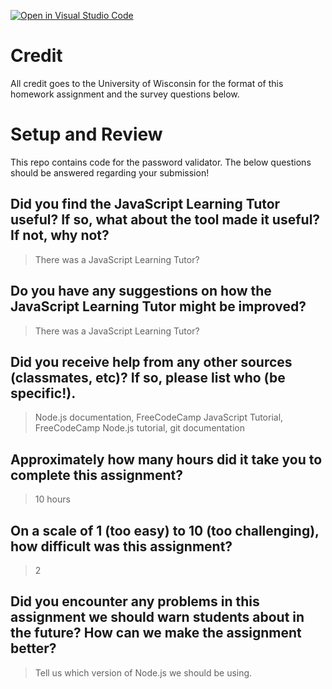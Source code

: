 [![Open in Visual Studio Code](https://classroom.github.com/assets/open-in-vscode-f059dc9a6f8d3a56e377f745f24479a46679e63a5d9fe6f495e02850cd0d8118.svg)](https://classroom.github.com/online_ide?assignment_repo_id=5454247&assignment_repo_type=AssignmentRepo)
# Credit

All credit goes to the University of Wisconsin for the format of this homework assignment and the survey questions below.

# Setup and Review

This repo contains code for the password validator. The below questions should be answered regarding your submission!

## Did you find the JavaScript Learning Tutor useful? If so, what about the tool made it useful? If not, why not?
> There was a JavaScript Learning Tutor?


## Do you have any suggestions on how the JavaScript Learning Tutor might be improved?
> There was a JavaScript Learning Tutor?


## Did you receive help from any other sources (classmates, etc)? If so, please list who (be specific!).
> Node.js documentation, FreeCodeCamp JavaScript Tutorial, FreeCodeCamp Node.js tutorial, git documentation


## Approximately how many hours did it take you to complete this assignment?
> 10 hours


## On a scale of 1 (too easy) to 10 (too challenging), how difficult was this assignment?
> 2


## Did you encounter any problems in this assignment we should warn students about in the future? How can we make the assignment better?
> Tell us which version of Node.js we should be using.

